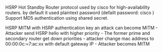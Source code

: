HSRP 
	Hot Standby Router protocol used by cisco for high-availability routers. by default it used plaintext password (defailt password: cisco )
	Support MD5 authentication using shared secret. 

HSRP MITM
	with HSRP authentication key an attack can become MITM 
	- Attacker send HSRP hello with higher priority
	- The former prime and secondary router get down priorities 
	- attacker change mac address to 00:00:0c:=7:ac:xx with default gateway IP 
	- Attacker becomes MITM